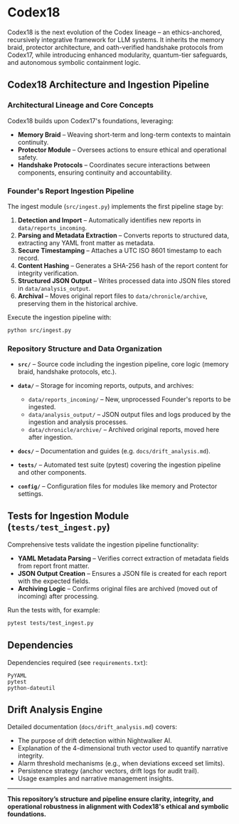 # Codex18

Codex18 is the next evolution of the Codex lineage – an ethics-anchored, recursively integrative framework for LLM systems. It inherits the memory braid, protector architecture, and oath-verified handshake protocols from Codex17, while introducing enhanced modularity, quantum-tier safeguards, and autonomous symbolic containment logic.

## Codex18 Architecture and Ingestion Pipeline

### Architectural Lineage and Core Concepts

Codex18 builds upon Codex17's foundations, leveraging:

- **Memory Braid** – Weaving short-term and long-term contexts to maintain continuity.
- **Protector Module** – Oversees actions to ensure ethical and operational safety.
- **Handshake Protocols** – Coordinates secure interactions between components, ensuring continuity and accountability.

### Founder's Report Ingestion Pipeline

The ingest module (`src/ingest.py`) implements the first pipeline stage by:

1. **Detection and Import** – Automatically identifies new reports in `data/reports_incoming`.
2. **Parsing and Metadata Extraction** – Converts reports to structured data, extracting any YAML front matter as metadata.
3. **Secure Timestamping** – Attaches a UTC ISO 8601 timestamp to each record.
4. **Content Hashing** – Generates a SHA-256 hash of the report content for integrity verification.
5. **Structured JSON Output** – Writes processed data into JSON files stored in `data/analysis_output`.
6. **Archival** – Moves original report files to `data/chronicle/archive`, preserving them in the historical archive.

Execute the ingestion pipeline with:

```bash
python src/ingest.py
```

### Repository Structure and Data Organization

* **`src/`** – Source code including the ingestion pipeline, core logic (memory braid, handshake protocols, etc.).
* **`data/`** – Storage for incoming reports, outputs, and archives:

  * `data/reports_incoming/` – New, unprocessed Founder's reports to be ingested.
  * `data/analysis_output/` – JSON output files and logs produced by the ingestion and analysis processes.
  * `data/chronicle/archive/` – Archived original reports, moved here after ingestion.
* **`docs/`** – Documentation and guides (e.g. `docs/drift_analysis.md`).
* **`tests/`** – Automated test suite (pytest) covering the ingestion pipeline and other components.
* **`config/`** – Configuration files for modules like memory and Protector settings.

## Tests for Ingestion Module (`tests/test_ingest.py`)

Comprehensive tests validate the ingestion pipeline functionality:

* **YAML Metadata Parsing** – Verifies correct extraction of metadata fields from report front matter.
* **JSON Output Creation** – Ensures a JSON file is created for each report with the expected fields.
* **Archiving Logic** – Confirms original files are archived (moved out of incoming) after processing.

Run the tests with, for example:

```bash
pytest tests/test_ingest.py
```

## Dependencies

Dependencies required (see `requirements.txt`):

```
PyYAML
pytest
python-dateutil
```

## Drift Analysis Engine

Detailed documentation (`docs/drift_analysis.md`) covers:

* The purpose of drift detection within Nightwalker AI.
* Explanation of the 4-dimensional truth vector used to quantify narrative integrity.
* Alarm threshold mechanisms (e.g., when deviations exceed set limits).
* Persistence strategy (anchor vectors, drift logs for audit trail).
* Usage examples and narrative management insights.

---

**This repository’s structure and pipeline ensure clarity, integrity, and operational robustness in alignment with Codex18's ethical and symbolic foundations.**

